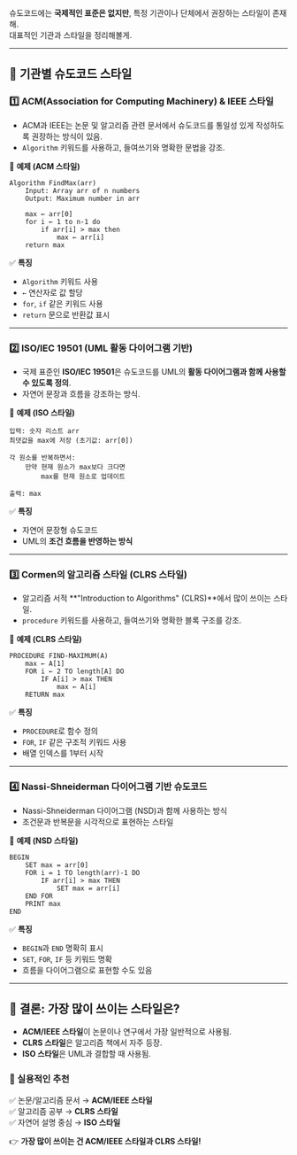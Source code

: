슈도코드에는 **국제적인 표준은 없지만**, 특정 기관이나 단체에서 권장하는 스타일이 존재해.  
대표적인 기관과 스타일을 정리해볼게.  

---

## **📌 기관별 슈도코드 스타일**
### **1️⃣ ACM(Association for Computing Machinery) & IEEE 스타일**
- ACM과 IEEE는 논문 및 알고리즘 관련 문서에서 슈도코드를 통일성 있게 작성하도록 권장하는 방식이 있음.
- `Algorithm` 키워드를 사용하고, 들여쓰기와 명확한 문법을 강조.

📌 **예제 (ACM 스타일)**
```plaintext
Algorithm FindMax(arr)
    Input: Array arr of n numbers
    Output: Maximum number in arr
    
    max ← arr[0]
    for i ← 1 to n-1 do
        if arr[i] > max then
            max ← arr[i]
    return max
```
✅ **특징**
- `Algorithm` 키워드 사용  
- `←` 연산자로 값 할당  
- `for`, `if` 같은 키워드 사용  
- `return` 문으로 반환값 표시  

---

### **2️⃣ ISO/IEC 19501 (UML 활동 다이어그램 기반)**
- 국제 표준인 **ISO/IEC 19501**은 슈도코드를 UML의 **활동 다이어그램과 함께 사용할 수 있도록 정의**.  
- 자연어 문장과 흐름을 강조하는 방식.  

📌 **예제 (ISO 스타일)**
```plaintext
입력: 숫자 리스트 arr
최댓값을 max에 저장 (초기값: arr[0])

각 원소를 반복하면서:
    만약 현재 원소가 max보다 크다면
        max를 현재 원소로 업데이트

출력: max
```
✅ **특징**
- 자연어 문장형 슈도코드  
- UML의 **조건 흐름을 반영하는 방식**  

---

### **3️⃣ Cormen의 알고리즘 스타일 (CLRS 스타일)**
- 알고리즘 서적 **"Introduction to Algorithms" (CLRS)**에서 많이 쓰이는 스타일.
- `procedure` 키워드를 사용하고, 들여쓰기와 명확한 블록 구조를 강조.  

📌 **예제 (CLRS 스타일)**
```plaintext
PROCEDURE FIND-MAXIMUM(A)
    max ← A[1]
    FOR i ← 2 TO length[A] DO
        IF A[i] > max THEN
            max ← A[i]
    RETURN max
```
✅ **특징**
- `PROCEDURE`로 함수 정의  
- `FOR`, `IF` 같은 구조적 키워드 사용  
- 배열 인덱스를 1부터 시작  

---

### **4️⃣ Nassi-Shneiderman 다이어그램 기반 슈도코드**
- Nassi-Shneiderman 다이어그램 (NSD)과 함께 사용하는 방식  
- 조건문과 반복문을 시각적으로 표현하는 스타일  

📌 **예제 (NSD 스타일)**
```plaintext
BEGIN
    SET max = arr[0]
    FOR i = 1 TO length(arr)-1 DO
        IF arr[i] > max THEN
            SET max = arr[i]
    END FOR
    PRINT max
END
```
✅ **특징**
- `BEGIN`과 `END` 명확히 표시  
- `SET`, `FOR`, `IF` 등 키워드 명확  
- 흐름을 다이어그램으로 표현할 수도 있음  

---

## **📌 결론: 가장 많이 쓰이는 스타일은?**
- **ACM/IEEE 스타일**이 논문이나 연구에서 가장 일반적으로 사용됨.  
- **CLRS 스타일**은 알고리즘 책에서 자주 등장.  
- **ISO 스타일**은 UML과 결합할 때 사용됨.  

### **🚀 실용적인 추천**
✅ 논문/알고리즘 문서 → **ACM/IEEE 스타일**  
✅ 알고리즘 공부 → **CLRS 스타일**  
✅ 자연어 설명 중심 → **ISO 스타일**  

👉 **가장 많이 쓰이는 건 ACM/IEEE 스타일과 CLRS 스타일!**